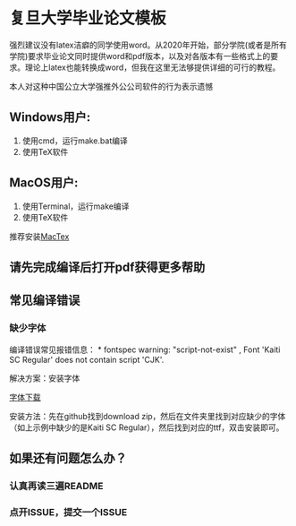 # 复旦大学毕业论文模板

强烈建议没有latex洁癖的同学使用word。从2020年开始，部分学院(或者是所有学院)要求毕业论文同时提供word和pdf版本，以及对各版本有一些格式上的要求。理论上latex也能转换成word，但我在这里无法够提供详细的可行的教程。

本人对这种中国公立大学强推外公公司软件的行为表示遗憾



## Windows用户: 

1. 使用cmd，运行make.bat编译
2. 使用TeX软件

## MacOS用户:

1. 使用Terminal，运行make编译
2. 使用TeX软件

推荐安装[MacTex](https://tug.org/mactex/mactex-download.html)


## 请先完成编译后打开pdf获得更多帮助

## 常见编译错误

### 缺少字体

编译错误常见报错信息：
\* fontspec warning: "script-not-exist" , Font 'Kaiti SC Regular' does not contain script 'CJK'.

解决方案：安装字体

[字体下载](https://github.com/dolbydu/font)

安装方法：先在github找到download zip，然后在文件夹里找到对应缺少的字体（如上示例中缺少的是Kaiti SC Regular），然后找到对应的ttf，双击安装即可。

## 如果还有问题怎么办？

### 认真再读三遍README

### 点开ISSUE，提交一个ISSUE

